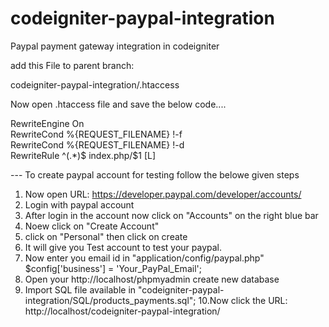 # codeigniter-paypal-integration
Paypal payment gateway integration in codeigniter


add this File to parent branch:

codeigniter-paypal-integration/.htaccess

Now open .htaccess file and save the below code....

RewriteEngine On\
RewriteCond %{REQUEST_FILENAME} !-f\
RewriteCond %{REQUEST_FILENAME} !-d\
RewriteRule ^(.*)$ index.php/$1 [L]

--- To create paypal account for testing follow the belowe given steps

1. Now open URL: https://developer.paypal.com/developer/accounts/
2. Login with paypal account
3. After login in the account now click on "Accounts" on the right blue bar
4. Noew click on "Create Account" 
5. click on "Personal" then click on create
6. It will give you Test account to test your paypal.
7. Now enter you email id in "application/config/paypal.php" $config['business'] = 'Your_PayPal_Email';
8. Open your http://localhost/phpmyadmin create new database
9. Import SQL file available in "codeigniter-paypal-integration/SQL/products_payments.sql";
10.Now click the URL: http://localhost/codeigniter-paypal-integration/
